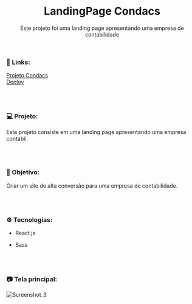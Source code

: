 <h1 align="center">LandingPage Condacs</h1>
<p align="center">Este projeto foi uma landing page apresentando uma empresa de contabilidade</p> <br />

### 🔗 Links:
<a href="https://github.com/LucasTKP/Condacs">Projeto Condacs</a></br>
<a href="https://condacs-gray.vercel.app/">Deploy</a></br>

</br>
</br>

### 💻 Projeto:

Este projeto consiste em uma landing page apresentando uma empresa contabil.

<br /> <br />

### 🎯 Objetivo:

Criar um site de alta conversão para uma empresa de contabilidade.

<br /> <br />

### ⚙️ Tecnologias:

- React js
- Sass

  <br /> <br />

### 📷 Tela principal:

![Screenshot_3](https://github.com/LucasTKP/Condacs/assets/101598532/6016049a-8cf4-4a14-bb0b-2500599d338a)

<br />
